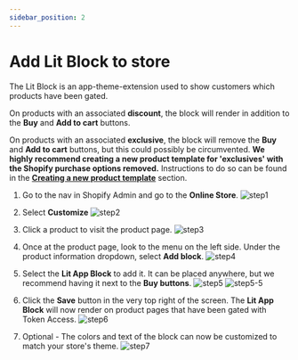 ```yaml
---
sidebar_position: 2
---
```


# Add Lit Block to store

The Lit Block is an app-theme-extension used to show customers which products have been gated.

On products with an associated **discount**, the block will render in addition to the **Buy** and **Add to cart** buttons.

On products with an associated **exclusive**, the block will remove the **Buy** and **Add to cart** buttons, but this could possibly be circumvented.
**We highly recommend creating a new product template for 'exclusives' with the Shopify purchase options removed.** Instructions to do so can be found in the **[Creating a new product template](creating-a-new-product-template.md)** section.

1. Go to the nav in Shopify Admin and go to the **Online Store**.
![step1](/img/shopify_add_block/shopify_add_block_1.png)

2. Select **Customize**
![step2](/img/shopify_add_block/shopify_add_block_2.png)

3. Click a product to visit the product page.
![step3](/img/shopify_add_block/shopify_add_block_3.png)

4. Once at the product page, look to the menu on the left side.  Under the product information dropdown, select **Add block**.
![step4](/img/shopify_add_block/shopify_add_block_4.png)

5. Select the **Lit App Block** to add it.  It can be placed anywhere, but we recommend having it next to the **Buy buttons**.
![step5](/img/shopify_add_block/shopify_add_block_5.png)
![step5-5](/img/shopify_add_block/shopify_add_block_5-5.png)

6. Click the **Save** button in the very top right of the screen. The **Lit App Block** will now render on product pages that have been gated with Token Access.
![step6](/img/shopify_add_block/shopify_add_block_6.png)

7. Optional -  The colors and text of the block can now be customized to match your store's theme.
![step7](/img/shopify_add_block/shopify_add_block_7.png)


